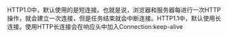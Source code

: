 HTTP1.0中，默认使用的是短连接。也就是说，浏览器和服务器每进行一次HTTP操作，就会建立一次连接，但是任务结束就会中断连接。HTTP1.1中，默认使用长连接。使用HTTP长连接会在响应头中加入Connection:keep-alive